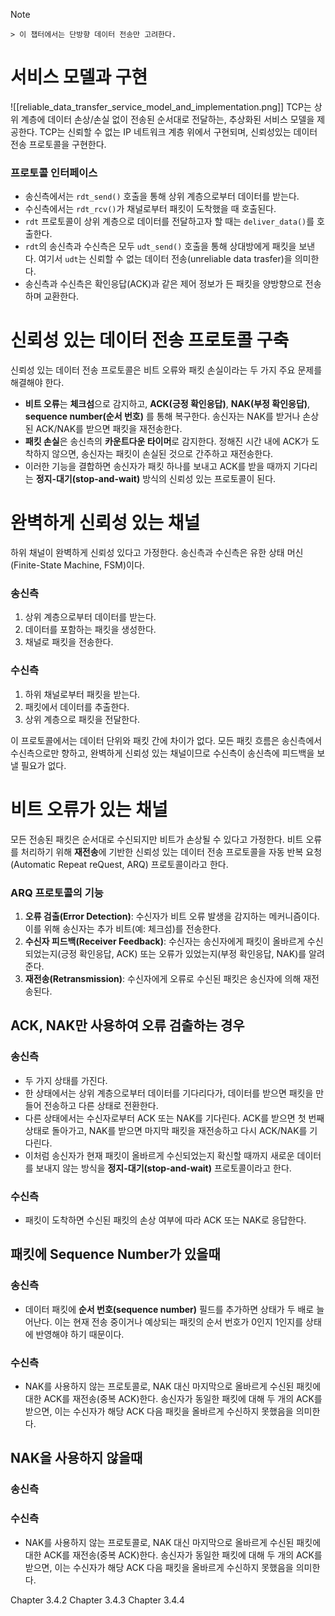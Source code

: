 > [!NOTE]
    > 이 챕터에서는 단방향 데이터 전송만 고려한다.
# 서비스 모델과 구현
![[reliable_data_transfer_service_model_and_implementation.png]]
TCP는 상위 계층에 데이터 손상/손실 없이 전송된 순서대로 전달하는, 추상화된 서비스 모델을 제공한다.
TCP는 신뢰할 수 없는 IP 네트워크 계층 위에서 구현되며, 신뢰성있는 데이터 전송 프로토콜을 구현한다.
### 프로토콜 인터페이스
- 송신측에서는 `rdt_send()` 호출을 통해 상위 계층으로부터 데이터를 받는다.
- 수신측에서는 `rdt_rcv()`가 채널로부터 패킷이 도착했을 때 호출된다.
- `rdt` 프로토콜이 상위 계층으로 데이터를 전달하고자 할 때는 `deliver_data()`를 호출한다.
- `rdt`의 송신측과 수신측은 모두 `udt_send()` 호출을 통해 상대방에게 패킷을 보낸다. 여기서 `udt`는 신뢰할 수 없는 데이터 전송(unreliable data trasfer)을 의미한다.
- 송신측과 수신측은 확인응답(ACK)과 같은 제어 정보가 든 패킷을 양방향으로 전송하며 교환한다.
# 신뢰성 있는 데이터 전송 프로토콜 구축
신뢰성 있는 데이터 전송 프로토콜은 비트 오류와 패킷 손실이라는 두 가지 주요 문제를 해결해야 한다.
- **비트 오류**는 **체크섬**으로 감지하고, **ACK(긍정 확인응답)**, **NAK(부정 확인응답)**, **sequence number(순서 번호)** 를 통해 복구한다. 송신자는 NAK를 받거나 손상된 ACK/NAK를 받으면 패킷을 재전송한다.
- **패킷 손실**은 송신측의 **카운트다운 타이머**로 감지한다. 정해진 시간 내에 ACK가 도착하지 않으면, 송신자는 패킷이 손실된 것으로 간주하고 재전송한다.
- 이러한 기능을 결합하면 송신자가 패킷 하나를 보내고 ACK를 받을 때까지 기다리는 **정지-대기(stop-and-wait)** 방식의 신뢰성 있는 프로토콜이 된다.
# 완벽하게 신뢰성 있는 채널
하위 채널이 완벽하게 신뢰성 있다고 가정한다. 송신측과 수신측은 유한 상태 머신(Finite-State Machine, FSM)이다.
### 송신측
1. 상위 계층으로부터 데이터를 받는다.
2. 데이터를 포함하는 패킷을 생성한다.
3. 채널로 패킷을 전송한다.
### 수신측
1. 하위 채널로부터 패킷을 받는다.
2. 패킷에서 데이터를 추출한다.
3. 상위 계층으로 패킷을 전달한다.

이 프로토콜에서는 데이터 단위와 패킷 간에 차이가 없다.
모든 패킷 흐름은 송신측에서 수신측으로만 향하고, 완벽하게 신뢰성 있는 채널이므로 수신측이 송신측에 피드백을 보낼 필요가 없다.
# 비트 오류가 있는 채널
모든 전송된 패킷은 순서대로 수신되지만 비트가 손상될 수 있다고 가정한다. 
비트 오류를 처리하기 위해 **재전송**에 기반한 신뢰성 있는 데이터 전송 프로토콜을 자동 반복 요청(Automatic Repeat reQuest, ARQ) 프로토콜이라고 한다.
### ARQ 프로토콜의 기능
1. **오류 검출(Error Detection)**: 수신자가 비트 오류 발생을 감지하는 메커니즘이다. 이를 위해 송신자는 추가 비트(예: 체크섬)를 전송한다.
2. **수신자 피드백(Receiver Feedback)**: 수신자는 송신자에게 패킷이 올바르게 수신되었는지(긍정 확인응답, ACK) 또는 오류가 있었는지(부정 확인응답, NAK)를 알려준다.
3. **재전송(Retransmission)**: 수신자에게 오류로 수신된 패킷은 송신자에 의해 재전송된다.
## ACK, NAK만 사용하여 오류 검출하는 경우
### 송신측
- 두 가지 상태를 가진다.
- 한 상태에서는 상위 계층으로부터 데이터를 기다리다가, 데이터를 받으면 패킷을 만들어 전송하고 다른 상태로 전환한다.
- 다른 상태에서는 수신자로부터 ACK 또는 NAK를 기다린다. ACK를 받으면 첫 번째 상태로 돌아가고, NAK를 받으면 마지막 패킷을 재전송하고 다시 ACK/NAK를 기다린다.
- 이처럼 송신자가 현재 패킷이 올바르게 수신되었는지 확신할 때까지 새로운 데이터를 보내지 않는 방식을 **정지-대기(stop-and-wait)** 프로토콜이라고 한다.
### 수신측
- 패킷이 도착하면 수신된 패킷의 손상 여부에 따라 ACK 또는 NAK로 응답한다.
## 패킷에 Sequence Number가 있을때

### 송신측
- 데이터 패킷에 **순서 번호(sequence number)** 필드를 추가하면 상태가 두 배로 늘어난다. 이는 현재 전송 중이거나 예상되는 패킷의 순서 번호가 0인지 1인지를 상태에 반영해야 하기 때문이다.
### 수신측
- NAK를 사용하지 않는 프로토콜로, NAK 대신 마지막으로 올바르게 수신된 패킷에 대한 ACK를 재전송(중복 ACK)한다. 송신자가 동일한 패킷에 대해 두 개의 ACK를 받으면, 이는 수신자가 해당 ACK 다음 패킷을 올바르게 수신하지 못했음을 의미한다.
## NAK을 사용하지 않을때
### 송신측

### 수신측
- NAK를 사용하지 않는 프로토콜로, NAK 대신 마지막으로 올바르게 수신된 패킷에 대한 ACK를 재전송(중복 ACK)한다. 송신자가 동일한 패킷에 대해 두 개의 ACK를 받으면, 이는 수신자가 해당 ACK 다음 패킷을 올바르게 수신하지 못했음을 의미한다.


Chapter 3.4.2
Chapter 3.4.3
Chapter 3.4.4